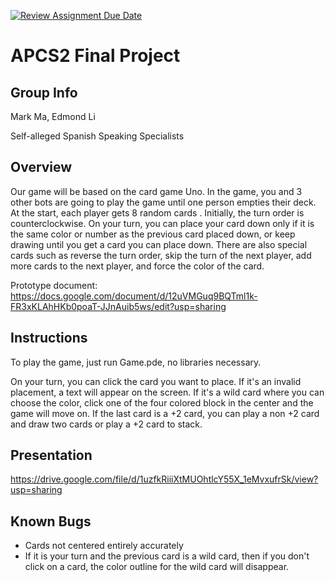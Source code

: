 [![Review Assignment Due Date](https://classroom.github.com/assets/deadline-readme-button-24ddc0f5d75046c5622901739e7c5dd533143b0c8e959d652212380cedb1ea36.svg)](https://classroom.github.com/a/syDSSnTt)
# APCS2 Final Project

## Group Info

Mark Ma, Edmond Li

Self-alleged Spanish Speaking Specialists

## Overview

Our game will be based on the card game Uno. In the game, you and 3 other bots are going to play the game until one person empties their deck. At the start, each player gets 8 random cards . Initially, the turn order is counterclockwise. On your turn, you can place your card down only if it is the same color or number as the previous card placed down, or keep drawing until you get a card you can place down. There are also special cards such as reverse the turn order, skip the turn of the next player, add more cards to the next player, and force the color of the card. 

Prototype document: https://docs.google.com/document/d/12uVMGuq9BQTml1k-FR3xKLAhHKb0poaT-JJnAuib5ws/edit?usp=sharing

## Instructions

To play the game, just run Game.pde, no libraries necessary.

On your turn, you can click the card you want to place. If it's an invalid placement, a text will appear on the screen. If it's a wild card where you can choose the color, click one of the four colored block in the center and the game will move on. If the last card is a +2 card, you can play a non +2 card and draw two cards or play a +2 card to stack.  

## Presentation

https://drive.google.com/file/d/1uzfkRiiiXtMUOhtlcY55X_1eMvxufrSk/view?usp=sharing

## Known Bugs

- Cards not centered entirely accurately
- If it is your turn and the previous card is a wild card, then if you don't click on a card, the color outline for the wild card will disappear. 
